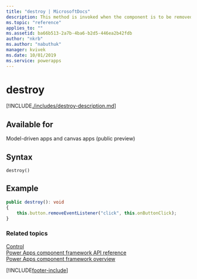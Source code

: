```yaml
---
title: "destroy | MicrosoftDocs"
description: This method is invoked when the component is to be removed from the DOM tree. Use it for the cleanup and to release any memory that the component is using.
ms.topic: "reference"
applies_to: ""
ms.assetid: ba66b513-2a7b-4ba6-b2d5-446ea2b42fdb
author: "nkrb"
ms.author: "nabuthuk"
manager: kvivek
ms.date: 10/01/2019
ms.service: powerapps
---
```

# destroy

[!INCLUDE[./includes/destroy-description.md](./includes/destroy-description.md)]

## Available for 

Model-driven apps and canvas apps (public preview)

## Syntax

`destroy()`

## Example

```TypeScript
public destroy(): void
{
    this.button.removeEventListener("click", this.onButtonClick);
}
```

### Related topics

[Control](../control.md)<br/>
[Power Apps component framework API reference](../../reference/index.md)<br/>
[Power Apps component framework overview](../../overview.md)


[!INCLUDE[footer-include](../../../../includes/footer-banner.md)]